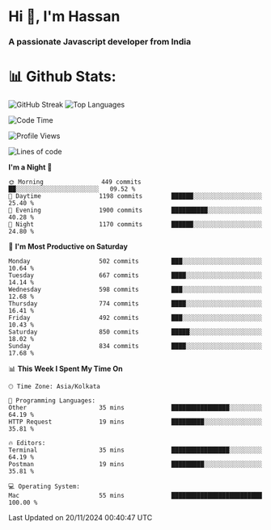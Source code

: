 # Hi 👋, I'm Hassan
### A passionate Javascript developer from India


# 📊 Github Stats:
![GitHub Streak](https://github-readme-streak-stats.herokuapp.com/?user=codeblooded47&theme=dracula&hide_border=false)
![Top Languages](https://github-readme-stats.vercel.app/api/top-langs/?username=codeblooded47&layout=compact&theme=dracula)



<!--START_SECTION:waka-->
![Code Time](http://img.shields.io/badge/Code%20Time-869%20hrs%2039%20mins-blue)

![Profile Views](http://img.shields.io/badge/Profile%20Views-0-blue)

![Lines of code](https://img.shields.io/badge/From%20Hello%20World%20I%27ve%20Written-23.7%20million%20lines%20of%20code-blue)

**I'm a Night 🦉** 

```text
🌞 Morning                449 commits         ██░░░░░░░░░░░░░░░░░░░░░░░   09.52 % 
🌆 Daytime                1198 commits        ██████░░░░░░░░░░░░░░░░░░░   25.40 % 
🌃 Evening                1900 commits        ██████████░░░░░░░░░░░░░░░   40.28 % 
🌙 Night                  1170 commits        ██████░░░░░░░░░░░░░░░░░░░   24.80 % 
```
📅 **I'm Most Productive on Saturday** 

```text
Monday                   502 commits         ███░░░░░░░░░░░░░░░░░░░░░░   10.64 % 
Tuesday                  667 commits         ████░░░░░░░░░░░░░░░░░░░░░   14.14 % 
Wednesday                598 commits         ███░░░░░░░░░░░░░░░░░░░░░░   12.68 % 
Thursday                 774 commits         ████░░░░░░░░░░░░░░░░░░░░░   16.41 % 
Friday                   492 commits         ███░░░░░░░░░░░░░░░░░░░░░░   10.43 % 
Saturday                 850 commits         █████░░░░░░░░░░░░░░░░░░░░   18.02 % 
Sunday                   834 commits         ████░░░░░░░░░░░░░░░░░░░░░   17.68 % 
```


📊 **This Week I Spent My Time On** 

```text
🕑︎ Time Zone: Asia/Kolkata

💬 Programming Languages: 
Other                    35 mins             ████████████████░░░░░░░░░   64.19 % 
HTTP Request             19 mins             █████████░░░░░░░░░░░░░░░░   35.81 % 

🔥 Editors: 
Terminal                 35 mins             ████████████████░░░░░░░░░   64.19 % 
Postman                  19 mins             █████████░░░░░░░░░░░░░░░░   35.81 % 

💻 Operating System: 
Mac                      55 mins             █████████████████████████   100.00 % 
```


 Last Updated on 20/11/2024 00:40:47 UTC
<!--END_SECTION:waka-->


